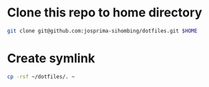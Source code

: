# Clone this repo to home directory
```bash
git clone git@github.com:josprima-sihombing/dotfiles.git $HOME
```

# Create symlink

```bash
cp -rsf ~/dotfiles/. ~
```
